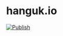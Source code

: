 # hanguk.io

[![Publish](https://github.com/hoffa/hanguk.io/actions/workflows/publish.yml/badge.svg)](https://github.com/hoffa/hanguk.io/actions/workflows/publish.yml)
